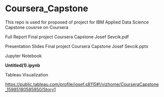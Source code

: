 # Coursera_Capstone
This repo is used for proposed of project for IBM Applied Data Science Capstone cousrse on Coursera

Full Report
Final project Coursera Capstone Josef Sevcik.pdf


Presentation Slides
Final project Coursera Capstone Josef Sevcik.pptx

Jupyter Notebook

<b>Untitled(1).ipynb</b>

Tableau Visualization

https://public.tableau.com/profile/josef.s8115#!/vizhome/CourseraCapstone_15985180585950/Story1
